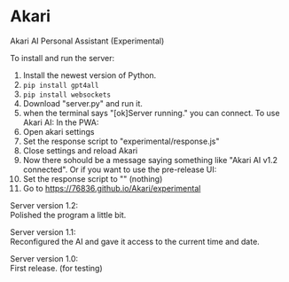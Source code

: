 # Akari
Akari AI Personal Assistant (Experimental)

To install and run the server:
1. Install the newest version of Python.
2. `pip install gpt4all`
3. `pip install websockets`
4. Download "server.py" and run it.
5. when the terminal says "[ok]Server running." you can connect.
To use Akari AI:
In the PWA:
1. Open akari settings
2. Set the response script to "experimental/response.js"
3. Close settings and reload Akari
4. Now there sohould be a message saying something like "Akari AI v1.2 connected".
Or if you want to use the pre-release UI:
1. Set the response script to "" (nothing)
2. Go to https://76836.github.io/Akari/experimental

Server version 1.2: <br>
Polished the program a little bit.

Server version 1.1: <br>
Reconfigured the AI and gave it access to the current time and date.

Server version 1.0: <br>
First release. (for testing)
